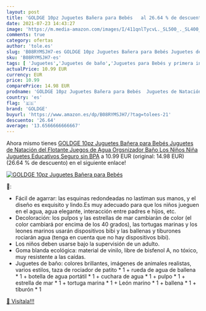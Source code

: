 ```yaml
---
layout: post
title: 'GOLDGE 10pz Juguetes Bañera para Bebés   al 26.64 % de descuento'
date: 2021-07-23 14:43:27
image: 'https://m.media-amazon.com/images/I/411qnlTycvL._SL500_._SL400_.jpg'
comments: true
category: ofertas
author: 'tole.es'
slug: 'B08RYMSJH7-es GOLDGE 10pz Juguetes Bañera para Bebés Juguetes de...'
sku: 'B08RYMSJH7-es'
tags: [ 'Juguetes','Juguetes de baño','Juguetes para Bebés y primera infancia','Juguetes y juegos','bebés','goldge', ]
actualPrice: 10.99 EUR
currency: EUR
price: 10.99
comparePrice: 14.98 EUR
prodname: 'GOLDGE 10pz Juguetes Bañera para Bebés  Juguetes de Natación del Flotante Juegos de Agua Orgsnizador Baño Los Niños Niña Juguetes Educativos Seguro sin BPA'
country: 'es'
flag: '🇪🇸'
brand: 'GOLDGE'
buyurl: 'https://www.amazon.es/dp/B08RYMSJH7/?tag=tolees-21'
descuento: '26.64'
average: '13.6566666666667'
---
```


Ahora mismo tienes [GOLDGE 10pz Juguetes Bañera para Bebés  Juguetes de Natación del Flotante Juegos de Agua Orgsnizador Baño Los Niños Niña Juguetes Educativos Seguro sin BPA](https://www.amazon.es/dp/B08RYMSJH7/?tag=tolees-21) a 10.99 EUR (original: 14.98 EUR) (26.64 %  de descuento) en el siguiente enlace!

[![GOLDGE 10pz Juguetes Bañera para Bebés  ](https://m.media-amazon.com/images/I/411qnlTycvL._SL500_._SL400_.jpg)](https://www.amazon.es/dp/B08RYMSJH7/?tag=tolees-21)

🔎:

- Fácil de agarrar: las esquinas redondeadas no lastiman sus manos, y el diseño es exquisito y lindo.Es muy adecuado para que los niños jueguen en el agua, agua elegante, interacción entre padres e hijos, etc.
- Decoloración: los pulpos y las estrellas de mar cambiarán de color (el color cambiará por encima de los 40 grados), las tortugas marinas y los leones marinos usarán dispositivos bibi y las ballenas y tiburones rociarán agua (tenga en cuenta que no hay dispositivos bibi).
- Los niños deben usarse bajo la supervisión de un adulto.
- Goma blanda ecológica: material de vinilo, libre de bisfenol A, no tóxico, muy resistente a las caídas.
- Juguetes de baño: colores brillantes, imágenes de animales realistas, varios estilos, taza de rociador de patito * 1 + rueda de agua de ballena * 1 + botella de agua portátil * 1 + cuchara de agua * 1 + pulpo * 1 + estrella de mar * 1 + tortuga marina * 1 + León marino * 1 + ballena * 1 + tiburón * 1

[🛒 Visítala!!!](https://www.amazon.es/dp/B08RYMSJH7/?tag=tolees-21)
